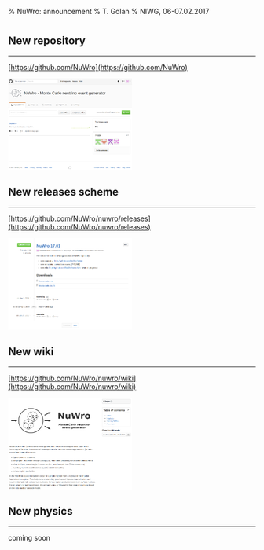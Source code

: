 % NuWro: announcement
% T. Golan
% NIWG, 06-07.02.2017

#

## New repository

---

[https://github.com/NuWro](https://github.com/NuWro)

<img src="../img/nuwro/new_repo.png" width=50%>

## New releases scheme

---

[https://github.com/NuWro/nuwro/releases](https://github.com/NuWro/nuwro/releases)

<img src="../img/nuwro/new_rel.png" width=50%>

## New wiki

---

[https://github.com/NuWro/nuwro/wiki](https://github.com/NuWro/nuwro/wiki)

<img src="../img/nuwro/new_wiki.png" width=50%>

## New physics

---

coming soon